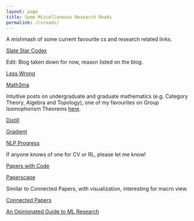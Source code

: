 ```yaml
---
layout: page
title: Some Miscellaneous Research Reads
permalink: /csreads/
---
```


A mishmash of some current favourite cs and research related links. 

[Slate Star Codex](https://slatestarcodex.com/)

Edit: Blog taken down for now, reason listed on the blog. 

[Less Wrong](https://www.lesswrong.com/)

[Math3ma](https://www.math3ma.com/categories)

Intuitive posts on undergraduate and graduate mathematics (e.g. Category Theory, Algebra and Topology), one of my favourites on Group Isomophorism Theorems [here](https://www.math3ma.com/blog/the-first-isomorphism-theorem-intuitively). 

[Distill](https://distill.pub/)

[Gradient](https://thegradient.pub/)

[NLP Progress](http://nlpprogress.com/) 

If anyone knows of one for CV or RL, please let me know! 

[Papers with Code](https://paperswithcode.com/)

[Paperscape](https://paperscape.org/)

Similar to Connected Papers, with visualization, interesting for macro view.

[Connected Papers](https://www.connectedpapers.com/)

[An Opinionated Guide to ML Research](http://joschu.net/blog/opinionated-guide-ml-research.html)
